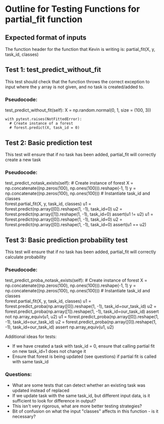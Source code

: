 # Outline for Testing Functions for partial_fit function

## Expected format of inputs
The function header for the function that Kevin is writing is:
partial_fit(X, y, task_id, classes)

## Test 1: test_predict_without_fit
This test should check that the function throws the correct exception to input where the y array is not given, and no task 
is created/added to. 
### Pseudocode:
  test_predict_without_fit(self):
    X = np.random.normal(0, 1, size = (100, 3))
    
    with pytest.raises(NotFittedError):
      # Create instance of a forest
      # forest.predict(X, task_id = 0)
      
## Test 2: Basic prediction test
This test will ensure that if no task has been added, partial_fit will correctly create a new task
### Pseudocode:
  test_predict_notask_exists(self):
    # Create instance of forest
    X = np.concatenate((np.zeros(100), np.ones(100))).reshape(-1, 1)
    y = np.concatenate((np.zeros(100), np.ones(100)))
    # Instantiate task_id and classes    
    forest.partial_fit(X, y, task_id, classes)
    u1 = forest.predict(np.array([0]).reshape(1, -1), task_id=0)
    u2 = forest.predict(np.array([1]).reshape(1, -1), task_id=0)
    assert(u1 != u2)
    u1 = forest.predict(np.array([0]).reshape(1, -1), task_id=0)
    u2 = forest.predict(np.array([0]).reshape(1, -1), task_id=0)
    assert(u1 == u2)
    
## Test 3: Basic prediction probability test
This test will ensure that if no task has been added, partial_fit will correctly calculate probability
### Pseudocode:
  test_predict_proba_notask_exists(self):
    # Create instance of forest
    X = np.concatenate((np.zeros(100), np.ones(100))).reshape(-1, 1)
    y = np.concatenate((np.zeros(100), np.ones(100)))
    # Instantiate task_id and classes    
    forest.partial_fit(X, y, task_id, classes)
    u1 = forest.predict_proba(np.array([0]).reshape(1, -1), task_id=our_task_id)
    u2 = forest.predict_proba(np.array([1]).reshape(1, -1), task_id=our_task_id)
    assert not np.array_equiv(u1, u2)
    u1 = forest.predict_proba(np.array([0]).reshape(1, -1), task_id=our_task_id)
    u2 = forest.predict_proba(np.array([0]).reshape(1, -1), task_id=our_task_id)
    assert np.array_equiv(u1, u2)

Additional ideas for tests:
 - If we have created a task with task_id = 0, ensure that calling partial fit on new task_id=1 does not change it
 - Ensure that forest is being updated (see questions) if partial fit is called with same task_id

### Questions:
 - What are some tests that can detect whether an existing task was updated instead of replaced
  - If we update task with the same task_id, but different input data, is it sufficient to look for difference in output?
  - This isn't very rigorous, what are more better testing strategies?
 - Bit of confusion on what the input "classes" affects in this function - is it necessary?
  
